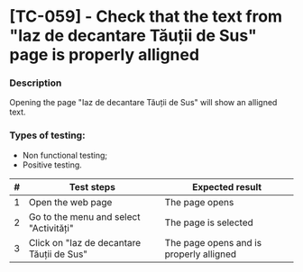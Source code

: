 # **[TC-059] - Check that the text from "Iaz de decantare Tăuții de Sus" page is properly alligned**

### **Description**

Opening the page "Iaz de decantare Tăuții de Sus" will show an alligned text.

### **Types of testing:**

- Non functional testing;
- Positive testing.

| #   | **Test steps**                            | **Expected result**                     |
| --- | ----------------------------------------- | --------------------------------------- |
| 1   | Open the web page                         | The page opens                          |
| 2   | Go to the menu and select "Activități"    | The page is selected                    |
| 3   | Click on "Iaz de decantare Tăuții de Sus" | The page opens and is properly alligned |
